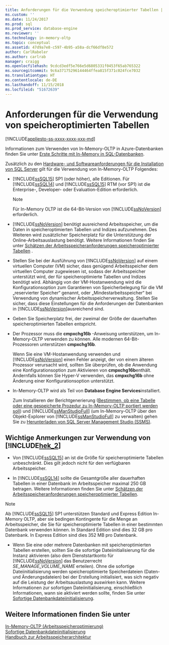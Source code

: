 ```yaml
---
title: Anforderungen für die Verwendung speicheroptimierter Tabellen | Microsoft-Dokumentation
ms.custom: ''
ms.date: 11/24/2017
ms.prod: sql
ms.prod_service: database-engine
ms.reviewer: ''
ms.technology: in-memory-oltp
ms.topic: conceptual
ms.assetid: 47d9a7e8-c597-4b95-a58a-dcf66df8e572
author: CarlRabeler
ms.author: carlrab
manager: craigg
ms.openlocfilehash: 9cdcd3edf5e766e5d6805331f0453f65ab765322
ms.sourcegitcommit: 9c6a37175296144464ffea815f371c024fce7032
ms.translationtype: HT
ms.contentlocale: de-DE
ms.lasthandoff: 11/15/2018
ms.locfileid: "51672639"
---
```

# <a name="requirements-for-using-memory-optimized-tables"></a>Anforderungen für die Verwendung von speicheroptimierten Tabellen
[!INCLUDE[appliesto-ss-xxxx-xxxx-xxx-md](../../includes/appliesto-ss-xxxx-xxxx-xxx-md.md)]

  Informationen zum Verwenden von In-Memory-OLTP in Azure-Datenbanken finden Sie unter [Erste Schritte mit In-Memory in SQL-Datenbanken](https://azure.microsoft.com/documentation/articles/sql-database-in-memory/).  
  
 Zusätzlich zu den [Hardware- und Softwareanforderungen für die Installation von SQL Server](../../sql-server/install/hardware-and-software-requirements-for-installing-sql-server.md) gilt für die Verwendung von In-Memory-OLTP Folgendes:  
  
-   [!INCLUDE[ssSQL15](../../includes/sssql15-md.md)] SP1 (oder höher), alle Editionen. Für [!INCLUDE[ssSQL14](../../includes/sssql14-md.md)] und [!INCLUDE[ssSQL15](../../includes/sssql15-md.md)] RTM (vor SP1) ist die Enterprise-, Developer- oder Evaluation-Edition erforderlich.
    
    > [!NOTE]
    > Für In-Memory OLTP ist die 64-Bit-Version von [!INCLUDE[ssNoVersion](../../includes/ssnoversion-md.md)] erforderlich.  
  
-   [!INCLUDE[ssNoVersion](../../includes/ssnoversion-md.md)] benötigt ausreichend Arbeitsspeicher, um die Daten in speicheroptimierten Tabellen und Indizes aufzunehmen. Des Weiteren wird zusätzlicher Speicherplatz für die Unterstützung der Online-Arbeitsauslastung benötigt. Weitere Informationen finden Sie unter [Schätzen der Arbeitsspeicheranforderungen speicheroptimierter Tabellen](../../relational-databases/in-memory-oltp/estimate-memory-requirements-for-memory-optimized-tables.md) .  

-   Stellen Sie bei der Ausführung von [!INCLUDE[ssNoVersion](../../includes/ssnoversion-md.md)] auf einem virtuellen Computer (VM) sicher, dass genügend Arbeitsspeicher dem virtuellen Computer zugewiesen ist, sodass der Arbeitsspeicher unterstützt wird, der für speicheroptimierte Tabellen und Indizes benötigt wird. Abhängig von der VM-Hostanwendung wird die Konfigurationsoption zum Garantieren von Speicherbelegung für die VM „reservierter Speicher“ genannt, oder „Mindestarbeitsspeicher“ bei Verwendung von dynamischer Arbeitsspeicherverwaltung. Stellen Sie sicher, dass diese Einstellungen für die Anforderungen der Datenbanken in [!INCLUDE[ssNoVersion](../../includes/ssnoversion-md.md)]ausreichend sind.
  
-   Geben Sie Speicherplatz frei, der zweimal der Größe der dauerhaften speicheroptimierten Tabellen entspricht.  
  
-   Der Prozessor muss die **cmpxchg16b** -Anweisung unterstützen, um In-Memory-OLTP verwenden zu können. Alle modernen 64-Bit-Prozessoren unterstützen **cmpxchg16b**.  
  
     Wenn Sie eine VM-Hostanwendung verwenden und [!INCLUDE[ssNoVersion](../../includes/ssnoversion-md.md)] einen Fehler anzeigt, der von einem älteren Prozessor verursacht wird, sollten Sie überprüfen, ob die Anwendung eine Konfigurationsoption zum Aktivieren von **cmpxchg16b**enthält. Andernfalls können Sie Hyper-V verwenden, das **cmpxchg16b** ohne Änderung einer Konfigurationsoption unterstützt.  
  
-   In-Memory-OLTP wird als Teil von **Database Engine Services**installiert.  
  
     Zum Installieren der Berichtgenerierung ([Bestimmen, ob eine Tabelle oder eine gespeicherte Prozedur zu In-Memory-OLTP portiert werden soll](../../relational-databases/in-memory-oltp/determining-if-a-table-or-stored-procedure-should-be-ported-to-in-memory-oltp.md)) und [!INCLUDE[ssManStudioFull](../../includes/ssmanstudiofull-md.md)] (um In-Memory-OLTP über den Objekt-Explorer von [!INCLUDE[ssManStudioFull](../../includes/ssmanstudiofull-md.md)] zu verwalten) gehen Sie zu [Herunterladen von SQL Server Management Studio (SSMS)](../../ssms/download-sql-server-management-studio-ssms.md).   
  
## <a name="important-notes-on-using-includehek2includeshek-2-mdmd"></a>Wichtige Anmerkungen zur Verwendung von [!INCLUDE[hek_2](../../includes/hek-2-md.md)]  
  
-   Von [!INCLUDE[ssSQL15](../../includes/sssql15-md.md)] an ist die Größe für speicheroptimierte Tabellen unbeschränkt. Dies gilt jedoch nicht für den verfügbaren Arbeitsspeicher. 

-   In [!INCLUDE[ssSQL14](../../includes/sssql14-md.md)] sollte die Gesamtgröße aller dauerhaften Tabellen in einer Datenbank im Arbeitsspeicher maximal 250 GB betragen. Weitere Informationen finden Sie unter [Schätzen der Arbeitsspeicheranforderungen speicheroptimierter Tabellen](../../relational-databases/in-memory-oltp/estimate-memory-requirements-for-memory-optimized-tables.md).  

> [!NOTE]
> Ab [!INCLUDE[ssSQL15](../../includes/sssql15-md.md)] SP1 unterstützen Standard und Express Edition In-Memory OLTP, aber sie bedingen Kontingente für die Menge an Arbeitsspeicher, die Sie für speicheroptimierte Tabellen in einer bestimmten Datenbank verwenden können. In Standard Edition sind dies 32 GB pro Datenbank. In Express Edition sind dies 352 MB pro Datenbank. 
  
-   Wenn Sie eine oder mehrere Datenbanken mit speicheroptimierten Tabellen erstellen, sollten Sie die sofortige Dateiinitialisierung für die Instanz aktivieren (also dem Dienststartkonto für [!INCLUDE[ssNoVersion](../../includes/ssnoversion-md.md)] das Benutzerrecht *SE_MANAGE_VOLUME_NAME* erteilen). Ohne die sofortige Dateiinitialisierung werden speicheroptimierte Speicherdateien (Daten- und Änderungsdateien) bei der Erstellung initialisiert, was sich negativ auf die Leistung der Arbeitsauslastung auswirken kann. Weitere Informationen zur sofortigen Dateiinitialisierung, einschließlich Informationen, wann sie aktiviert werden sollte, finden Sie unter [Sofortige Datenbankdateiinitialisierung](../../relational-databases/databases/database-instant-file-initialization.md).
  
## <a name="see-also"></a>Weitere Informationen finden Sie unter  
 [In-Memory-OLTP &#40;Arbeitsspeicheroptimierung&#41;](../../relational-databases/in-memory-oltp/in-memory-oltp-in-memory-optimization.md)  
 [Sofortige Datenbankdateiinitialisierung](../../relational-databases/databases/database-instant-file-initialization.md)  
 [Handbuch zur Arbeitsspeicherarchitektur](../../relational-databases/memory-management-architecture-guide.md)
  
